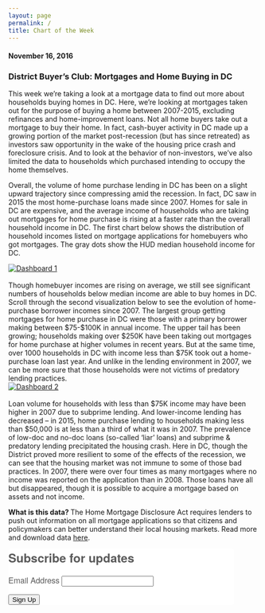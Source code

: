 ```yaml
---
layout: page
permalink: /
title: Chart of the Week
---
```

<h4>November 16, 2016</h4>
<h3>District Buyer’s Club: Mortgages and Home Buying in DC</h3>

This week we’re taking a look at a mortgage data to find out more about households buying homes in DC. Here, we’re looking at mortgages taken out for the purpose of buying a home between 2007-2015, excluding refinances and home-improvement loans. Not all home buyers take out a mortgage to buy their home. In fact, cash-buyer activity in DC made up a growing portion of the market post-recession (but has since retreated) as investors saw opportunity in the wake of the housing price crash and foreclosure crisis. And to look at the behavior of non-investors, we’ve also limited the data to households which purchased intending to occupy the home themselves. 
 
Overall, the volume of home purchase lending in DC has been on a slight upward trajectory since compressing amid the recession. In fact, DC saw in  2015 the most home-purchase loans made since 2007. Homes for sale in DC are expensive, and the average income of households who are taking out mortgages for home purchase is rising at a faster rate than the overall household income in DC. The first chart below shows the distribution of household incomes listed on mortgage applications for homebuyers who got mortgages. The gray dots show the HUD median household income for DC. 

<div class='tableauPlaceholder' id='viz1479326986667' style='position: relative'>
  <noscript>
    <a href='#'>
      <img alt='Dashboard 1 ' src='https:&#47;&#47;public.tableau.com&#47;static&#47;images&#47;CO&#47;COTW-HMDA1&#47;Dashboard1&#47;1_rss.png' style='border: none' />
    </a>
  </noscript>
  <object class='tableauViz'  style='display:none;'>
    <param name='host_url' value='https%3A%2F%2Fpublic.tableau.com%2F' /> 
    <param name='site_root' value='' />
    <param name='name' value='COTW-HMDA1&#47;Dashboard1' />
    <param name='tabs' value='no' />
    <param name='toolbar' value='yes' />
    <param name='static_image' value='https:&#47;&#47;public.tableau.com&#47;static&#47;images&#47;CO&#47;COTW-HMDA1&#47;Dashboard1&#47;1.png' /> 
    <param name='animate_transition' value='yes' />
    <param name='display_static_image' value='yes' />
    <param name='display_spinner' value='yes' />
    <param name='display_overlay' value='yes' />
    <param name='display_count' value='yes' />
  </object>
</div>                
<script type='text/javascript'>                    
  var divElement = document.getElementById('viz1479326986667');                    
  var vizElement = divElement.getElementsByTagName('object')[0];                    
  vizElement.style.width='504px';vizElement.style.height='769px';                    
  var scriptElement = document.createElement('script');                    
  scriptElement.src = 'https://public.tableau.com/javascripts/api/viz_v1.js';                    
  vizElement.parentNode.insertBefore(scriptElement, vizElement);                
</script>

<br>
Though homebuyer incomes are rising on average, we still see significant numbers of households below median income are able to buy homes in DC. Scroll through the second visualization below to see the evolution of home-purchase borrower incomes since 2007.  The largest group getting mortgages for home purchase in DC were those with a primary borrower making between $75-$100K in annual income. The upper tail has been growing; households making over $250K have been taking out mortgages for home purchase at higher volumes in recent years. But at the same time, over 1000 households in DC with income less than $75K took out a home-purchase loan last year. And unlike in the lending environment in 2007, we can be more sure that those households were not victims of predatory lending practices. 
<br>

<div class='tableauPlaceholder' id='viz1479327133308' style='position: relative'>
  <noscript>
    <a href='#'>
      <img alt='Dashboard 2 ' src='https:&#47;&#47;public.tableau.com&#47;static&#47;images&#47;CO&#47;COTW-HMDA2&#47;Dashboard2&#47;1_rss.png' style='border: none' />
    </a>
  </noscript>
  <object class='tableauViz'  style='display:none;'>
    <param name='host_url' value='https%3A%2F%2Fpublic.tableau.com%2F' /> 
    <param name='site_root' value='' />
    <param name='name' value='COTW-HMDA2&#47;Dashboard2' />
    <param name='tabs' value='no' />
    <param name='toolbar' value='yes' />
    <param name='static_image' value='https:&#47;&#47;public.tableau.com&#47;static&#47;images&#47;CO&#47;COTW-HMDA2&#47;Dashboard2&#47;1.png' /> 
    <param name='animate_transition' value='yes' />
    <param name='display_static_image' value='yes' />
    <param name='display_spinner' value='yes' />
    <param name='display_overlay' value='yes' />
    <param name='display_count' value='yes' />
  </object>
</div>                
<script type='text/javascript'>                    
  var divElement = document.getElementById('viz1479327133308');                    
  var vizElement = divElement.getElementsByTagName('object')[0];                    
  vizElement.style.width='504px';vizElement.style.height='469px';                    
  var scriptElement = document.createElement('script');                    
  scriptElement.src = 'https://public.tableau.com/javascripts/api/viz_v1.js';                    
  vizElement.parentNode.insertBefore(scriptElement, vizElement);                
</script>

<br>
Loan volume for households with less than $75K income may have been higher in 2007 due to subprime lending. And lower-income lending has decreased – in 2015, home purchase lending to households making less than $50,000 is at less than a third of what it was in 2007. The prevalence of low-doc and no-doc loans (so-called ‘liar’ loans) and subprime & predatory lending precipitated the housing crash. Here in DC, though the District proved more resilient to some of the effects of the recession, we can see that the housing market was not immune to some of those bad practices. In 2007, there were over four times as many mortgages where no income was reported on the application than in 2008. Those loans have all but disappeared, though it is possible to acquire a mortgage based on assets and not income. 

<b>What is this data? </b>
The Home Mortgage Disclosure Act requires lenders to push out information on all mortgage applications so that citizens and policymakers can better understand their local housing markets. Read more and download data <a href="http://www.consumerfinance.gov/data-research/hmda/" target="_blank">here</a>. 
<br>


<!--Begin CTCT Sign-Up Form-->
<!-- EFD 1.0.0 [Mon Jun 06 12:44:43 EDT 2016] -->
<link rel='stylesheet' type='text/css' href='https://static.ctctcdn.com/h/contacts-embedded-signup-assets/1.0.2/css/signup-form.css'>
<div class="ctct-embed-signup" style="font: 16px Helvetica Neue, Arial, sans-serif; font: 1rem Helvetica Neue, Arial, sans-serif; line-height: 1.5; -webkit-font-smoothing: antialiased; width: 454px">
   <div style="color:#5b5b5b; background-color:#FFFFFF; border-radius:5px;">
       <span id="success_message" style="display:none;">
           <div style="text-align:center;">Thanks for signing up!</div>
       </span>
       <form data-id="embedded_signup:form" class="ctct-custom-form Form" name="embedded_signup" method="POST" action="https://visitor2.constantcontact.com/api/signup">
           <h2 style="margin:0;">Subscribe for updates</h2>
           <!-- The following code must be included to ensure your sign-up form works properly. -->
           <input data-id="ca:input" type="hidden" name="ca" value="a2e7dff1-cff4-49c5-b33c-d32a5beeb267">
           <input data-id="list:input" type="hidden" name="list" value="1357647672">
           <input data-id="source:input" type="hidden" name="source" value="EFD">
           <input data-id="required:input" type="hidden" name="required" value="list,email">
           <input data-id="url:input" type="hidden" name="url" value="">
           <p data-id="Email Address:p" ><label data-id="Email Address:label" data-name="email" class="ctct-form-required">Email Address</label> <input data-id="Email Address:input" type="text" name="email" value="" maxlength="80"></p>
           <button type="submit" class="Button ctct-button Button--block Button-secondary" data-enabled="enabled">Sign Up</button>
       </form>
   </div>
</div>
<script type='text/javascript'>
   var localizedErrMap = {};
   localizedErrMap['required'] =        'This field is required.';
   localizedErrMap['ca'] =          'An unexpected error occurred while attempting to send email.';
   localizedErrMap['email'] =           'Please enter your email address in name@email.com format.';
   localizedErrMap['birthday'] =        'Please enter birthday in MM/DD format.';
   localizedErrMap['anniversary'] =     'Please enter anniversary in MM/DD/YYYY format.';
   localizedErrMap['custom_date'] =     'Please enter this date in MM/DD/YYYY format.';
   localizedErrMap['list'] =            'Please select at least one email list.';
   localizedErrMap['generic'] =         'This field is invalid.';
   localizedErrMap['shared'] =      'Sorry, we could not complete your sign-up. Please contact us to resolve this.';
   localizedErrMap['state_mismatch'] = 'Mismatched State/Province and Country.';
    localizedErrMap['state_province'] = 'Select a state/province';
   localizedErrMap['selectcountry'] =   'Select a country';
   var postURL = 'https://visitor2.constantcontact.com/api/signup';
</script>
<script type='text/javascript' src='https://static.ctctcdn.com/h/contacts-embedded-signup-assets/1.0.2/js/signup-form.js'></script>
<!--End CTCT Sign-Up Form-->

